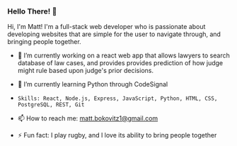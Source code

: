### Hello There! 👋

Hi, I'm Matt! I'm a full-stack web developer who is passionate about developing websites that are simple for the user to navigate through, and bringing people together. 

- 🔭  I’m currently working on a react web app that allows lawyers to search database of law cases, and provides provides prediction of how judge might rule based upon judge's prior decisions. 
- 🌱  I’m currently learning Python through CodeSignal
-     Skills: React, Node.js, Express, JavaScript, Python, HTML, CSS, PostgreSQL, REST, Git
- 📫  How to reach me: matt.bokovitz1@gmail.com

- ⚡ Fun fact: I play rugby, and I love its ability to bring people together

